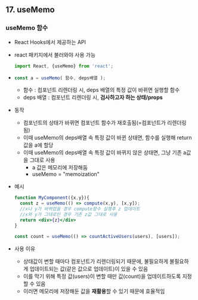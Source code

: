 ## 17. useMemo

### useMemo 함수

- React Hooks에서 제공하는 API

- react 패키지에서 불러와야 사용 가능

  ```jsx
  import React, {useMemo} from 'react';
  ```

- ```jsx
  const a = useMemo( 함수, deps배열 );
  ```

  - 함수 : 컴포넌트 리렌더링 시, deps 배열의 특정 값이 바뀌면 실행할 함수
  - deps 배열 : 컴포넌트 리렌더링 시, **검사하고자 하는 상태/props**

- 동작

  - 컴포넌트의 상태가 바뀌면 컴포넌트 함수가 재호출됨(=컴포넌트가 리렌더링 됨)
  - 이때 useMemo의 deps배열 속 특정 값이 바뀐 상태면, 함수를 실행해 return값을 a에 할당
  - 이때 useMemo의 deps배열 속 특정 값이 바뀌지 않은 상태면, 그냥 기존 a값을 그대로 사용
    - a 값은 메모리에 저장해둠
    - useMemo = "memoization"

- 예시

  ```jsx
  function MyComponent({x,y}){
    const z = useMemo(() => compute(x,y), [x,y]);
    //x나 y가 바뀌었을 경우 compute함수 실행후 z 업데이트
    //x와 y가 그대로인 경우 기존 z값 그대로 사용
    return <div>{z}</div>
  }
  ```

  ```jsx
  const count = useMemo(() => countActiveUsers(users), [users]);
  ```

- 사용 이유

  - 상태값이 변할 때마다 컴포넌트가 리렌더링되기 때문에, 불필요하게 불필요하게 업데이트되는 값(같은 값으로 업데이트)이 있을 수 있음
  - 이를 막기 위해 특정 값(users)이 변할 때만 값(count)을 업데이트하도록 지정할 수 있음
  - 이러면 메모리에 저장해둔 값을 **재활용**할 수 있기 때문에 효율적임